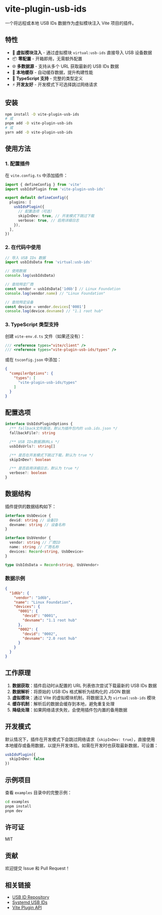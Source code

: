 # vite-plugin-usb-ids

一个将远程或本地 USB IDs 数据作为虚拟模块注入 Vite 项目的插件。

## 特性

- 🚀 **虚拟模块注入** - 通过虚拟模块 `virtual:usb-ids` 直接导入 USB 设备数据
- 📦 **零配置** - 开箱即用，无需额外配置
- 🌐 **多数据源** - 支持从多个 URL 获取最新的 USB IDs 数据
- 💾 **本地缓存** - 自动缓存数据，提升构建性能
- 🔧 **TypeScript 支持** - 完整的类型定义
- ⚡ **开发友好** - 开发模式下可选择跳过网络请求

## 安装

```bash
npm install -D vite-plugin-usb-ids
# 或
pnpm add -D vite-plugin-usb-ids
# 或
yarn add -D vite-plugin-usb-ids
```

## 使用方法

### 1. 配置插件

在 `vite.config.ts` 中添加插件：

```typescript
import { defineConfig } from 'vite'
import usbIdsPlugin from 'vite-plugin-usb-ids'

export default defineConfig({
  plugins: [
    usbIdsPlugin({
      // 配置选项（可选）
      skipInDev: true, // 开发模式下跳过下载
      verbose: true, // 启用详细日志
    }),
  ],
})
```

### 2. 在代码中使用

```typescript
// 导入 USB IDs 数据
import usbIdsData from 'virtual:usb-ids'

// 使用数据
console.log(usbIdsData)

// 查找特定厂商
const vendor = usbIdsData['1d6b'] // Linux Foundation
console.log(vendor.name) // "Linux Foundation"

// 查找特定设备
const device = vendor.devices['0001']
console.log(device.devname) // "1.1 root hub"
```

### 3. TypeScript 类型支持

创建 `vite-env.d.ts` 文件（如果还没有）：

```typescript
/// <reference types="vite/client" />
/// <reference types="vite-plugin-usb-ids/types" />
```

或在 `tsconfig.json` 中添加：
```json
{
  "compilerOptions": {
    "types": [
      "vite-plugin-usb-ids/types"
    ]
  }
}
```

## 配置选项

```ts
interface UsbIdsPluginOptions {
  /** fallback文件路径，默认为插件包内的 usb.ids.json */
  fallbackFile?: string

  /** USB IDs数据源URLs */
  usbIdsUrls?: string[]

  /** 是否在开发模式下跳过下载，默认为 true */
  skipInDev?: boolean

  /** 是否启用详细日志，默认为 true */
  verbose?: boolean
}
```

## 数据结构

插件提供的数据结构如下：

```typescript
interface UsbDevice {
  devid: string // 设备ID
  devname: string // 设备名称
}

interface UsbVendor {
  vendor: string // 厂商ID
  name: string // 厂商名称
  devices: Record<string, UsbDevice>
}

type UsbIdsData = Record<string, UsbVendor>
```

### 数据示例

```json
{
  "1d6b": {
    "vendor": "1d6b",
    "name": "Linux Foundation",
    "devices": {
      "0001": {
        "devid": "0001",
        "devname": "1.1 root hub"
      },
      "0002": {
        "devid": "0002",
        "devname": "2.0 root hub"
      }
    }
  }
}
```

## 工作原理

1. **数据获取**：插件启动时从配置的 URL 列表依次尝试下载最新的 USB IDs 数据
2. **数据解析**：将原始的 USB IDs 格式解析为结构化的 JSON 数据
3. **虚拟模块**：通过 Vite 的虚拟模块机制，将数据注入为 `virtual:usb-ids` 模块
4. **缓存机制**：解析后的数据会缓存到本地，避免重复处理
5. **降级处理**：如果网络请求失败，会使用插件包内置的备用数据

## 开发模式

默认情况下，插件在开发模式下会跳过网络请求（`skipInDev: true`），直接使用本地缓存或备用数据，以提升开发体验。如需在开发时也获取最新数据，可设置：

```typescript
usbIdsPlugin({
  skipInDev: false
})
```

## 示例项目

查看 `examples` 目录中的完整示例：

```bash
cd examples
pnpm install
pnpm dev
```

## 许可证

MIT

## 贡献

欢迎提交 Issue 和 Pull Request！

## 相关链接

- [USB ID Repository](http://www.linux-usb.org/usb-ids.html)
- [Systemd USB IDs](https://github.com/systemd/systemd/blob/main/hwdb.d/usb.ids)
- [Vite Plugin API](https://vitejs.dev/guide/api-plugin.html)
